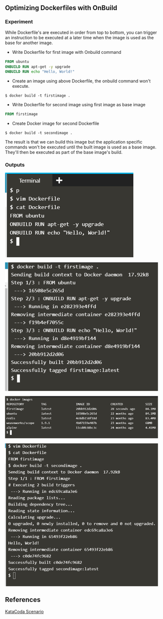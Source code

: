 ## Optimizing Dockerfiles with OnBuild

### Experiment

While Dockerfile's are executed in order from top to bottom, you can trigger an instruction to be executed at a later time when the image is used as the base for another image.

* Write Dockerfile for first image with Onbuild command

```dockerfile
FROM ubuntu
ONBUILD RUN apt-get -y upgrade
ONBUILD RUN echo "Hello, World!"
```

* Create an image using above Dockerfile, the onbuild command won't execute.

```
$ docker build -t firstimage .
```

* Write Dockerfile for second image using first image as base image

```dockerfile
FROM firstimage
```

* Create Docker image for second Dockerfile

```
$ docker build -t secondimage .
```

The result is that we can build this image but the application specific commands won't be executed until the built image is used as a base image. They'll then be executed as part of the base image's build.

### Outputs

![KataCoda Experiment](img/1.png)

![KataCoda Experiment](img/2.png)

![KataCoda Experiment](img/3.png)

![KataCoda Experiment](img/4.png)

## References

[KataCoda Scenario](https://www.katacoda.com/courses/docker/4)
